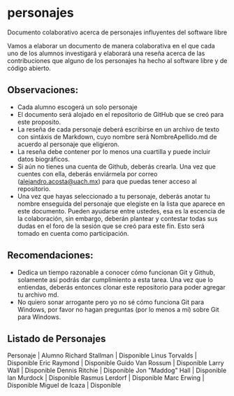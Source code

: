 # personajes
Documento colaborativo acerca de personajes influyentes del software libre

Vamos a elaborar un documento de manera colaborativa en el que cada uno de los
alumnos investigará y elaborará una reseña acerca de las contribuciones que
 alguno de los personajes ha hecho al software libre y de código abierto.


## Observaciones:


* Cada alumno escogerá un solo personaje 
* El documento será alojado en el repositorio de GitHub que se creó para este
proposito.
* La reseña de cada personaje deberá escribirse en un archivo de texto con
sintáxis de Markdown, cuyo nombre será NombreApellido.md de acuerdo al
personaje que eligieron.
* La reseña debe contener por lo menos una cuartilla y puede incluir datos
biográficos.
* Si aún no tienes una cuenta de Github, deberás crearla. Una vez que cuentes con
ella, deberás enviármela por correo (alejandro.acosta@uach.mx) para que puedas tener acceso al
repositorio.  
* Una vez que hayas seleccionado a tu personaje, deberás anotar tu nombre
enseguida del personaje que elegiste en la lista que aparece en este documento.
Pueden ayudarse entre ustedes, esa es la escencia de la colaboración, sin
embargo, deberán plantear y contestar todas sus dudas en el foro de la sesión
que se creó para este fin. Esto será tomado en cuenta como participación.


## Recomendaciones:

* Dedica un tiempo razonable a conocer cómo funcionan Git y Github, solamente así
podrás dar cumplimiento a esta tarea. Una vez que lo entiendas, deberás
entonces clonar este repositorio para poder agregar tu archivo md.
* No quiero sonar arrogante pero yo no sé cómo funciona Git para Windows, por
favor no hagan preguntas (por lo menos a mi) sobre Git para Windows.


## Listado de Personajes

Personaje |  Alumno
Richard Stallman | Disponible 
Linus Torvalds | Disponible
Eric Raymond  | Disponible
Guido Van Rossum | Disponible
Larry Wall   | Disponible
Dennis Ritchie | Disponible
Jon "Maddog" Hall | Disponible
Ian Murdock  | Disponible
Rasmus Lerdorf | Disponible
Marc Erwing | Disponible
Miguel de Icaza | Disponible


